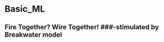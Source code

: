 Basic_ML
=============
Fire Together? Wire Together! ###-stimulated by Breakwater model
-----------------------------
